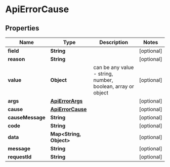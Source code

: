 

# ApiErrorCause


## Properties

| Name | Type | Description | Notes |
|------------ | ------------- | ------------- | -------------|
|**field** | **String** |  |  [optional] |
|**reason** | **String** |  |  [optional] |
|**value** | **Object** | can be any value - string, number, boolean, array or object |  [optional] |
|**args** | [**ApiErrorArgs**](ApiErrorArgs.md) |  |  [optional] |
|**cause** | [**ApiErrorCause**](ApiErrorCause.md) |  |  [optional] |
|**causeMessage** | **String** |  |  [optional] |
|**code** | **String** |  |  [optional] |
|**data** | **Map&lt;String, Object&gt;** |  |  [optional] |
|**message** | **String** |  |  [optional] |
|**requestId** | **String** |  |  [optional] |



